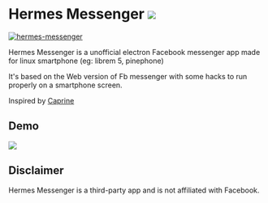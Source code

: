 # Hermes Messenger  ![](https://github.com/MrBn100ful/Hermes-Messenger/blob/master/assets/iconset/64x64.png)

[![hermes-messenger](https://snapcraft.io/hermes-messenger/badge.svg)](https://snapcraft.io/hermes-messenger)

Hermes Messenger is a unofficial electron Facebook messenger app made for linux smartphone (eg: librem 5, pinephone)

It's based on the Web version of Fb messenger with some hacks to run properly on a smartphone screen.

Inspired by [Caprine](https://github.com/sindresorhus/caprine)

## Demo

![](https://github.com/MrBn100ful/Hermes-Messenger/blob/master/demo.gif)


## Disclaimer

Hermes Messenger is a third-party app and is not affiliated with Facebook.
